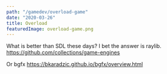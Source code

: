 ```yaml
---
path: "/gamedev/overload-game"
date: "2020-03-26"
title: Overload
featuredImage: overload-game.png
---
```


What is better than SDL these days? I bet the answer is raylib.
https://github.com/collections/game-engines

Or bgfx https://bkaradzic.github.io/bgfx/overview.html